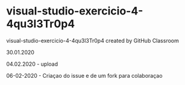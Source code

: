 # visual-studio-exercicio-4-4qu3l3Tr0p4
visual-studio-exercicio-4-4qu3l3Tr0p4 created by GitHub Classroom
<p>30.01.2020<p>
<p>04.02.2020 - upload<p>
<p>06-02-2020 - Criaçao do issue e de um fork para colaboraçao<p>
